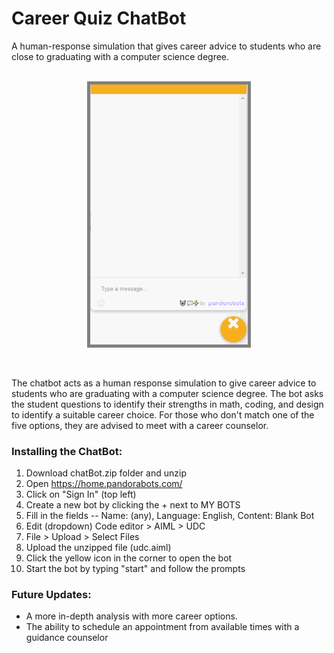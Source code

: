 # Career Quiz ChatBot
A human-response simulation that gives career advice to students who are close to graduating with a computer science degree.<br><br>

<p align="center">
  <kbd>
<img src="chatbot.gif" alt="DateSaver" style="border:5px solid grey" width="50%"></img>
  </kbd>
</p><br>

The chatbot acts as a human response simulation to give career advice to students who are graduating with a computer science degree. The bot asks the student questions to identify their strengths in math, coding, and design to identify a suitable career choice. For those who don't match one of the five options, they are advised to meet with a career counselor.


### Installing the ChatBot:
1. Download chatBot.zip folder and unzip
2. Open https://home.pandorabots.com/ 
3. Click on "Sign In" (top left)
4. Create a new bot by clicking the + next to MY BOTS
5. Fill in the fields -- Name: (any), Language: English, Content: Blank Bot
6. Edit (dropdown) Code editor > AIML > UDC
7. File > Upload > Select Files
8. Upload the unzipped file (udc.aiml)
9. Click the yellow icon in the corner to open the bot
10. Start the bot by typing "start" and follow the prompts

### Future Updates:
<ul>
  <li>A more in-depth analysis with more career options.</li>
  <li>The ability to schedule an appointment from available times with a guidance counselor</li>

